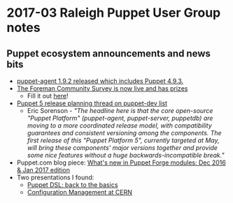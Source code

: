 # 2017-03 Raleigh Puppet User Group notes
## Puppet ecosystem announcements and news bits
+ [puppet-agent 1.9.2 released which includes Puppet 4.9.3.](https://docs.puppet.com/puppet/4.9/release_notes.html)
+ [The Foreman Community Survey is now live and has prizes](https://groups.google.com/forum/#!topic/foreman-users/RCJ26yl6OaA/discussion)
  - Fill it out [here](https://goo.gl/forms/xswoDALeJFoPMcy73)!
+ [Puppet 5 release planning thread on puppet-dev list](https://groups.google.com/d/msg/puppet-dev/-H1pHJM6NLE/II3X8Cw6AwAJ)
  - Eric Sorenson - *"The headline here is that the core open-source "Puppet Platform" (puppet-agent, puppet-server, puppetdb) are moving to a more coordinated release model, with compatibility guarantees and consistent versioning among the components. The first release of this "Puppet Platform 5", currently targeted at May, will bring these components' major versions together and provide some nice features without a huge backwards-incompatible break."*
+ Puppet.com blog piece: [What's new in Puppet Forge modules: Dec 2016 & Jan 2017 edition](https://puppet.com/blog/whats-new-puppet-forge-modules-dec-2016-jan-2017-edition)
+ Two presentations I found:
  - [Puppet DSL: back to the basics](https://www.slideshare.net/roidelapluie/puppet-dsl-back-to-the-basics)
  - [Configuration Management at CERN ](https://docs.google.com/presentation/d/1c1DaKB1_H90MLMKYa5Uzvv_FUK81n2xmuc8pVr16Cnw/present#slide=id.g190df41a3e_0_4)
